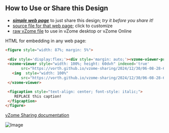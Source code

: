 
## How to Use or Share this Design

 - [***simple web page***](<https://vorth.github.io/vzome-sharing/2024/12/30/06-08-28-617Z-a4-coxeter-complex-ghost-quaternion/>) to just share this design; *try it before you share it!*
 - [source file for that web page](<https://github.com/vorth/vzome-sharing/edit/main/2024/12/30/06-08-28-617Z-a4-coxeter-complex-ghost-quaternion/index.md>); click to customize
 - [raw vZome file](<https://raw.githubusercontent.com/vorth/vzome-sharing/main/2024/12/30/06-08-28-617Z-a4-coxeter-complex-ghost-quaternion/a4-coxeter-complex-ghost-quaternion.vZome>) to use in vZome desktop or vZome Online
 
 HTML for embedding in any web page:
 ```html
<figure style="width: 87%; margin: 5%">
  
  <div style='display:flex;'><div style='margin: auto;'><vzome-viewer-previous load-camera='true' label='prev step'></vzome-viewer-previous><vzome-viewer-next load-camera='true' label='next step'></vzome-viewer-next></div></div>
  <vzome-viewer style="width: 100%; height: 60dvh" indexed='true'
        src="https://vorth.github.io/vzome-sharing/2024/12/30/06-08-28-617Z-a4-coxeter-complex-ghost-quaternion/a4-coxeter-complex-ghost-quaternion.vZome" >
    <img  style="width: 100%"
        src="https://vorth.github.io/vzome-sharing/2024/12/30/06-08-28-617Z-a4-coxeter-complex-ghost-quaternion/a4-coxeter-complex-ghost-quaternion.png" >
  </vzome-viewer>

  <figcaption style="text-align: center; font-style: italic;">
     REPLACE this caption!
  </figcaption>
</figure>

 ```

[vZome Sharing documentation](https://vzome.github.io/vzome/sharing.html#how-it-works)

![Image](<a4-coxeter-complex-ghost-quaternion.png>)

